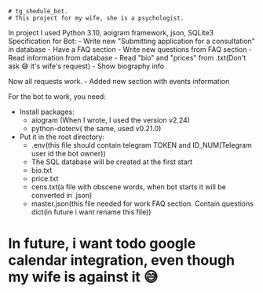     # tg_shedule_bot.
    # This project for my wife, she is a psychologist.
In project I used Python 3.10, aoigram framework, json, SQLite3
Specification for Bot:
    - Write new "Submitting application for a consultation" in database
    - Have a FAQ section
    - Write new questions from FAQ section
    - Read information from database
    - Read "bio" and "prices" from .txt(Don't ask 😅 it's wife's request)
    - Show biography info
     
Now all requests work.
    - Added new section with events information

For the bot to work, you need:
- Install packages:
    - aiogram (When I wrote, I used the version v2.24)
    - python-dotenv( the same, used v0.21.0)
- Put it in the root directory:
    - .env(this file should contain telegram TOKEN and ID_NUM(Telegram user id the bot owner))
    - The SQL database will be created at the first start
    - bio.txt
    - price.txt
    - cens.txt(a file with obscene words, when bot starts it will be converted in .json)
    - master.json(this file needed for work FAQ section. Contain questions dict(in future i want rename this file))


# In future, i want todo google calendar integration, even though my wife is against it 😅
 
